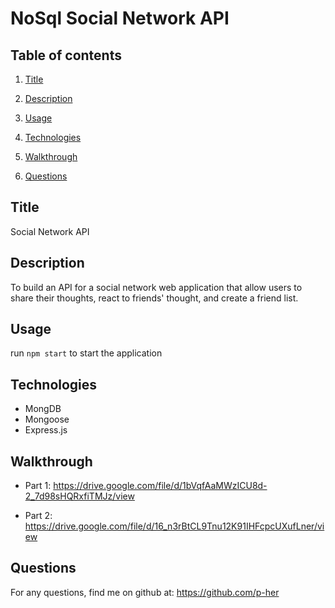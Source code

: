 # NoSql Social Network API

## Table of contents

1. [Title](#title)

2. [Description](#description)

3. [Usage](#usage)

4. [Technologies](#technologies)

5. [Walkthrough](#walkthrough)

6. [Questions](#questions)
## Title
Social Network API

## Description
To build an API for a social network web application that allow users to share their thoughts, react to friends' thought, and create a friend list.

## Usage
run `npm start` to start the application

## Technologies
- MongDB
- Mongoose
- Express.js

## Walkthrough
- Part 1: https://drive.google.com/file/d/1bVqfAaMWzICU8d-2_7d98sHQRxfiTMJz/view

- Part 2: https://drive.google.com/file/d/16_n3rBtCL9Tnu12K91IHFcpcUXufLner/view

## Questions
For any questions, find me on github at: https://github.com/p-her